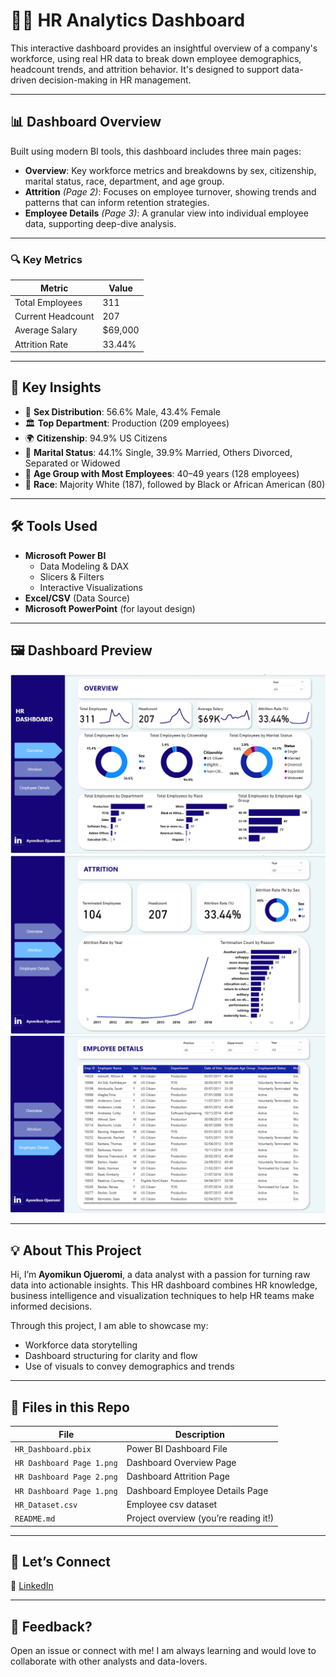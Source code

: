 # 🧑‍💼 HR Analytics Dashboard

This interactive dashboard provides an insightful overview of a company's workforce, using real HR data to break down employee demographics, headcount trends, and attrition behavior. It's designed to support data-driven decision-making in HR management.

---

## 📊 Dashboard Overview

Built using modern BI tools, this dashboard includes three main pages:

- **Overview**: Key workforce metrics and breakdowns by sex, citizenship, marital status, race, department, and age group.
- **Attrition** *(Page 2)*: Focuses on employee turnover, showing trends and patterns that can inform retention strategies.
- **Employee Details** *(Page 3)*: A granular view into individual employee data, supporting deep-dive analysis.

---

### 🔍 Key Metrics

| Metric             | Value     |
|--------------------|-----------|
| Total Employees    | 311       |
| Current Headcount  | 207       |
| Average Salary     | $69,000   |
| Attrition Rate     | 33.44%    |

---

## 📁 Key Insights

- 👥 **Sex Distribution**: 56.6% Male, 43.4% Female
- 🏛️ **Top Department**: Production (209 employees)
- 🌍 **Citizenship**: 94.9% US Citizens
- 💍 **Marital Status**: 44.1% Single, 39.9% Married, Others Divorced, Separated or Widowed
- 🧓 **Age Group with Most Employees**: 40–49 years (128 employees)
- 🎨 **Race**: Majority White (187), followed by Black or African American (80)

---

## 🛠️ Tools Used

- **Microsoft Power BI**
  - Data Modeling & DAX
  - Slicers & Filters
  - Interactive Visualizations
- **Excel/CSV** (Data Source)
- **Microsoft PowerPoint** (for layout design)

---

## 🖼️ Dashboard Preview

![HR Dashboard Page 1](HR%20Dashboard%20Page%201.png)
![HR Dashboard Page 2](HR%20Dashboard%20Page%202.png)
![HR Dashboard Page 3](HR%20Dashboard%20Page%203.png)

---

## 💡 About This Project

Hi, I’m **Ayomikun Ojueromi**, a data analyst with a passion for turning raw data into actionable insights. This HR dashboard combines HR knowledge, business intelligence and visualization techniques to help HR teams make informed decisions.

Through this project, I am able to showcase my:
- Workforce data storytelling
- Dashboard structuring for clarity and flow
- Use of visuals to convey demographics and trends

---

## 📁 Files in this Repo

| File | Description |
|------|-------------|
| `HR_Dashboard.pbix` | Power BI Dashboard File|
| `HR Dashboard Page 1.png` | Dashboard Overview Page |
| `HR Dashboard Page 2.png` | Dashboard Attrition Page |
| `HR Dashboard Page 1.png` | Dashboard Employee Details Page |
| `HR_Dataset.csv` | Employee csv dataset |
| `README.md` | Project overview (you’re reading it!) |

---

## 🤝 Let’s Connect

📍 [LinkedIn](https://www.linkedin.com/in/aojueromi)

---

## 💬 Feedback?

Open an issue or connect with me! I am always learning and would love to collaborate with other analysts and data-lovers.
